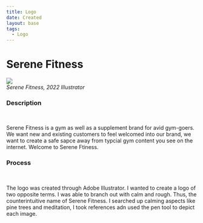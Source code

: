 ```yaml
---
title: Logo
date: Created
layout: base
tags:
  - Logo
---
```


<h1 class="main-title">Serene Fitness</h1> 
        <div class="serene">
            <img src="/images/combinedlogo.png">
        </div>
         <div class="i-title">
            <i>
                Serene Fitness, 2022
            </i>
            <i>
                Illustrator
            </i>
        </div>  
        <div class="description">
            <h3>Description</h3>
            <br>
            <p>Serene Fitness is a gym as well as a supplement brand for avid gym-goers.
                We want new and existing customers to feel welcomed into our brand, we want to create a safe sapce away from typcial gym content 
                you see on the internet.
                Welcome to Serene Ftiness.
            </p>    
        </div>
        <div class="process">
            <h3>Process</h3>
            <br>
            <p>
                The logo was created through Adobe Illustrator. I wanted to create a logo of two opposite terms.
                I was able to branch out with calm and rough. Thus, the counterintuitive name of Serene Fitness.
                I searched up calming aspects like pine trees and meditation, I took references adn used the pen tool to depict each image.
            </p>    
            </p>
        </div>